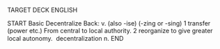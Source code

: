 TARGET DECK
ENGLISH

START
Basic
Decentralize
Back: v. (also -ise) (-zing or -sing) 1 transfer (power etc.) From central to local authority. 2 reorganize to give greater local autonomy.  decentralization n.
END
